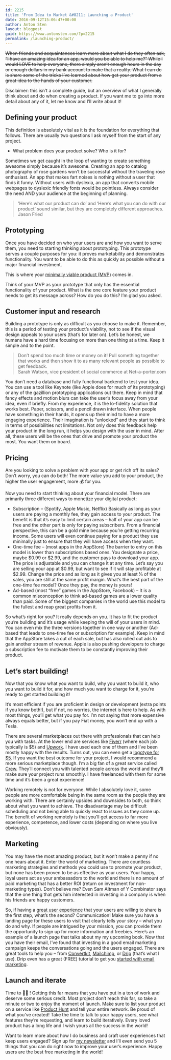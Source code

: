 ```yaml
---
id: 2215
title: 'From Idea to Market &#8211; Launching a Product'
date: 2016-09-12T15:06:47+00:00
author: Anton Sten
layout: blogpost
guid: https://www.antonsten.com/?p=2215
permalink: /launching-product/
---
```


~~When friends and acquaintances learn more about what I do they often ask, “I have an amazing idea for an app, would you be able to help me?” While I would LOVE to help everyone, there simply aren’t enough hours in the day or enough dollars in my bank account to make that a reality. What I can do is share some of the tricks I’ve learned about how get your product from a great idea to the hands of your customer.~~

Disclaimer: this isn’t a complete guide, but an overview of what I generally think about and do when creating a product. If you want me to go into more detail about any of it, let me know and I’ll write about it!

## Defining your product

This definition is absolutely vital as it is the foundation for everything that follows. There are usually two questions I ask myself from the start of any project.

- What problem does your product solve? Who is it for?

Sometimes we get caught in the loop of wanting to create something awesome simply because it’s awesome. Creating an app to catalog photography of rose gardens won’t be successful without the traveling rose enthusiast. An app that makes fart noises is nothing without a user that finds it funny. Without users with dyslexia, an app that converts mobile webpages to dyslexic friendly fonts would be pointless. Always consider the need AND your audience at the beginning of planning.

>’Here&#8217;s what our product can do’ and ‘Here&#8217;s what you can do with our product’ sound similar, but they are completely different approaches.<br>Jason Fried


## Prototyping

Once you have decided on who your users are and how you want to serve them, you need to starting thinking about prototyping. This prototype serves a couple purposes for you: it proves marketability and demonstrates functionality. You want to be able to do this as quickly as possible without a major financial investment.

This is where your <a href="https://www.antonsten.com/mvp-is-your-product-really-minimum-and-viable/" target="_blank">minimally viable product (MVP)</a> comes in.

Think of your MVP as your prototype that only has the essential functionality of your product. What is the one core feature your product needs to get its message across? How do you do this? I’m glad you asked.

## Customer input and research

Building a prototype is only as difficult as you choose to make it. Remember, this is a period of testing your product’s viability, not to see if the visual design appeals to your users (that’s for later on). Let’s be honest, we humans have a hard time focusing on more than one thing at a time. Keep it simple and to the point.

> Don’t spend too much time or money on it! Pull something together that works and then show it to as many relevant people as possible to get feedback.
<br>Sarah Watson, vice president of social commerce at Net-a-porter.com

You don’t need a database and fully functional backend to test your idea. You can use a tool like Keynote (like Apple does for much of its prototyping) or any of the gazillion prototyping applications out there. Keep in mind that fancy effects and motion blurs can take the user’s focus away from your idea, even if briefly. From my experience, it is the lo-fidelity solution that works best. Paper, scissors, and a pencil drawn interface. When people have something in their hands, it opens up their mind to have a more engaging experience. Their imagination is “unlocked” and they start to think in terms of possibilities not limitations. Not only does this feedback help your product in the long run, it helps you design with the user in mind. After all, these users will be the ones that drive and promote your product the most. You want them on board.

## Pricing

Are you looking to solve a problem with your app or get rich off its sales? Don’t worry, you can do both! The more value you add to your product, the higher the user engagement, more 💰 for you.

Now you need to start thinking about your financial model. There are primarily three different ways to monetize your digital product:

  - Subscription &#8211; (Spotify, Apple Music, Netflix) Basically as long as your users are paying a monthly fee, they gain access to your product. The benefit is that it’s easy to limit certain areas &#8211; half of your app can be free and the other part is only for paying subscribers. From a financial perspective, this can be a gold mine because you’re getting recurring income. Some users will even continue paying for a product they use minimally just to ensure that they will have access when they want.
  - One-time fee &#8211; (most apps in the AppStore) The barrier to entry on this model is lower than subscriptions based ones. You designate a price, maybe $0.99 or $2.99, and the customer pays to download your app. The price is adjustable and you can change it at any time. Let’s say you are selling your app at $0.99, but want to see if it will stay profitable at $2.99. Change the price and as long as it gives you at least ⅓ of the sales, you are still at the same profit margin. What’s the best part of the one-time fee model? Once they pay, the money is yours!
  - Ad-based (most “free” games in the AppStore, Facebook) &#8211; It is a common misconception to think ad-based games are a lower quality than paid. Some of the biggest companies in the world use this model to the fullest and reap great profits from it.

So what’s right for you? It really depends on you. It has to fit the product you’re building and it’s usage while keeping the will of your users in mind. You can even mix the three versions together in one way or another (Ad-based that leads to one-time fee or subscription for example). Keep in mind that the AppStore takes a cut of each sale, but has also rolled out ads to gain another stream of revenue. Apple is also pushing developers to charge a subscription fee to motivate them to be constantly improving their product.

## Let’s start building!

Now that you know what you want to build, why you want to build it, who you want to build it for, and how much you want to charge for it, you’re ready to get started building it!

It’s most efficient if you are proficient in design or development (extra points if you know both!), but if not, no worries, the internet is here to help. As with most things, you’ll get what you pay for. I’m not saying that more expensive always equals better, but if you pay Fiat money, you won’t end up with a Tesla.

There are several marketplaces out there with professionals that can help you with tasks. At the lower end are services like <a href="https://fiverr.com" target="_blank">Fiverr</a> (where each job typically is $5) and <a href="https://upwork.com" target="_blank">Upwork</a>. I have used each one of them and I’ve been mostly happy with the results. Turns out, you can even get a <a href="http://blog.folyo.me/the-5-dollar-logo/" target="_blank" class="broken_link">logotype for $5</a>. If you want the best outcome for your project, I would recommend a more serious marketplace though. I’m a big fan of a great service called <a href="https://crew.co/antonsten" target="_blank">Crew</a>. They’ll connect you with talented people across the world and they’ll make sure your project runs smoothly. I have freelanced with them for some time and it’s been a great experience!

Working remotely is not for everyone. While I absolutely love it, some people are more comfortable being in the same room as the people they are working with. There are certainly upsides and downsides to both, so think about what you want to achieve. The disadvantage may be difficult scheduling and not being able to quickly react to issues as they come up. The benefit of working remotely is that you’ll get access to far more experience, competence, and lower costs (depending on where you live obviously).

## Marketing

You may have the most amazing product, but it won’t make a penny if no one hears about it. Enter the world of marketing. There are countless marketing strategies and methods you could use to promote your product, but none has been proven to be as effective as your users. Your happy, loyal users act as your ambassadors to the world and there is no amount of paid marketing that has a better ROI (return on investment for non-marketing types). Don’t believe me? Even Sam Altman of Y Combinator says that the one thing that gets him interested in investing in a company is when his friends are happy customers.

So, if having a <a href="https://www.antonsten.com/ux-design" target="_blank">great user experience</a> that your users are willing to share is the first step, what’s the second? Communication! Make sure you have a landing page for these users to visit that clearly tells your story &#8211; what you do and why. If people are intrigued by your mission, you can provide them the opportunity to sign up for more information and freebies. Here’s an example of a launch page that talks about my my upcoming book. Now that you have their email, I’ve found that investing in a good email marketing campaign keeps the conversations going and the users engaged. There are great tools to help you &#8211; from <a href="http://mbsy.co/convertkit/antonsten" target="_blank">Convertkit</a>, <a href="https://mailchimp.com/" target="_blank">Mailchimp</a>, or <a href="http://mbsy.co/fMDHF" target="_blank">Drip</a> (that’s what I use). Drip even has a great (FREE) tutorial to get you <a href="https://www.getdrip.com/university/getting-started-course" target="_blank">started with email marketing</a>.

## Launch and iterate

Time to 🍾🎉 ! Getting this far means that you have put in a ton of work and deserve some serious credit. Most project don’t reach this far, so take a minute or two to enjoy the moment of launch. Make sure to list your product on a service like <a href="https://www.producthunt.com/" target="_blank">Product Hunt</a> and tell your entire network. Be proud of what you’ve created! Take the time to talk to your happy users, see what features they’re requesting, and learn to build iteratively. Every loved product has a long life and I wish yours all the success in the world!

Want to learn more about how I do business and craft user experiences that keep users engaged? Sign up for <a href="https://www.antonsten.com/newsletter/" target="_blank">my newsletter</a> and I’ll even send you 5 things that you can do right now to improve your user’s experience. Happy users are the best free marketing in the world!
